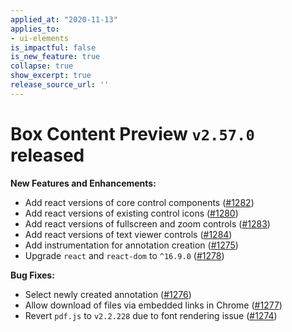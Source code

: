 ```yaml
---
applied_at: "2020-11-13"
applies_to: 
- ui-elements
is_impactful: false
is_new_feature: true
collapse: true
show_excerpt: true
release_source_url: ''
---
```


# Box Content Preview `v2.57.0` released

**New Features and Enhancements:**

* Add react versions of core control components ([#1282][1282])
* Add react versions of existing control icons ([#1280][1280])
* Add react versions of fullscreen and zoom controls ([#1283][1283])
* Add react versions of text viewer controls ([#1284][1284])
* Add instrumentation for annotation creation ([#1275][1275])
* Upgrade `react` and `react-dom` to `^16.9.0` ([#1278][1278])

**Bug Fixes:**

* Select newly created annotation ([#1276][1276])
* Allow download of files via embedded links in Chrome ([#1277][1277])
* Revert `pdf.js` to `v2.2.228` due to font rendering issue ([#1274][1274])

[1282]: https://github.com/box/box-content-preview/pull/1282
[1280]: https://github.com/box/box-content-preview/pull/1280
[1283]: https://github.com/box/box-content-preview/pull/1283
[1284]: https://github.com/box/box-content-preview/pull/1284
[1275]: https://github.com/box/box-content-preview/pull/1275
[1278]: https://github.com/box/box-content-preview/pull/1278
[1276]: https://github.com/box/box-content-preview/pull/1276
[1277]: https://github.com/box/box-content-preview/pull/1277
[1274]: https://github.com/box/box-content-preview/pull/1274